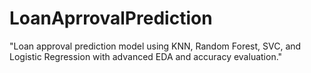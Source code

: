 # LoanAprrovalPrediction
"Loan approval prediction model using KNN, Random Forest, SVC, and Logistic Regression with advanced EDA and accuracy evaluation."
